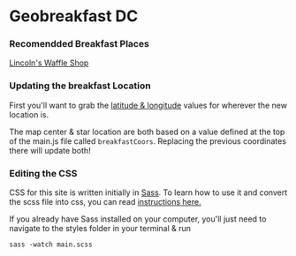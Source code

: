 # Geobreakfast DC

### Recomendded Breakfast Places

[Lincoln's Waffle Shop](http://www.lincolnswaffleshop.com/)

### Updating the breakfast Location

First you'll want to grab the [latitude & longitude](http://www.latlong.net/) values for wherever the new location is.

The map center & star location are both based on a value defined at the top of the main.js file called `breakfastCoors`. Replacing the previous coordinates there will update both!

### Editing the CSS

CSS for this site is written initially in [Sass](http://sass-lang.com/). To learn how to use it and convert the scss file into css, you can read [instructions here.](http://sass-lang.com/documentation/file.SASS_REFERENCE.html)

If you already have Sass installed on your computer, you'll just need to navigate to the styles folder in your terminal & run

`sass -watch main.scss`
